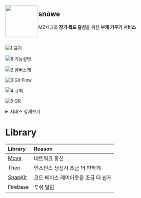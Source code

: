 
<p><img src="https://user-images.githubusercontent.com/72497599/144108189-979a13d3-b0f6-4708-b756-0d09912a54c5.png" width=100 align=left ></p> 

## snowe
MZ세대의 **장기 목표 달성**을 위한 **부캐 키우기 서비스**

<br>

![1  표지](https://user-images.githubusercontent.com/72497599/144108061-0c63ab09-6506-46da-8439-0c33b4e48952.png)

![8  기능설명](https://user-images.githubusercontent.com/72497599/144116982-564a4a42-c7db-4aad-aad9-31ea8a813cf6.png)

![2  멤버소개](https://user-images.githubusercontent.com/72497599/144108879-9b200a2f-c193-4dc6-8d6d-c94d434850ec.png)

![3 Git Flow](https://user-images.githubusercontent.com/72497599/144114451-42e337a4-41eb-47f0-8b10-1c7511cb5f93.png)

![4 규칙](https://user-images.githubusercontent.com/72497599/144114488-44d562cd-4fd5-46ff-a6e7-3301b5976f52.png)

![5 QR](https://user-images.githubusercontent.com/72497599/144115973-d0a04b83-7611-4e83-93dc-1f6285d19a61.png)

<details>
<summary>서비스 상세보기</summary>
<div markdown="1">

![9 service branding](https://user-images.githubusercontent.com/72497599/144117002-60604a92-b289-4b92-8172-1f49cef4983f.png)

![11  기능설명](https://user-images.githubusercontent.com/72497599/144117011-228a634b-738e-4a18-a7cb-67e82888142e.png)

![12 기능설명](https://user-images.githubusercontent.com/72497599/144116958-28c7443c-b6e2-42ce-ac4d-55ec585879ff.png)

</div>
</details>



# Library

| Library  | Reason |
|:----------|:----------|
| [Moya](https://github.com/Moya/Moya)  | 네트워크 통신    |
| [Then](https://github.com/devxoul/Then)  | 인스턴스 생성시 조금 더 편하게  |
| [SnapKit](https://github.com/SnapKit/SnapKit)| 코드 베이스 레이아웃을 조금 더 쉽게    |
| Firebase  | 푸쉬 알림  |


